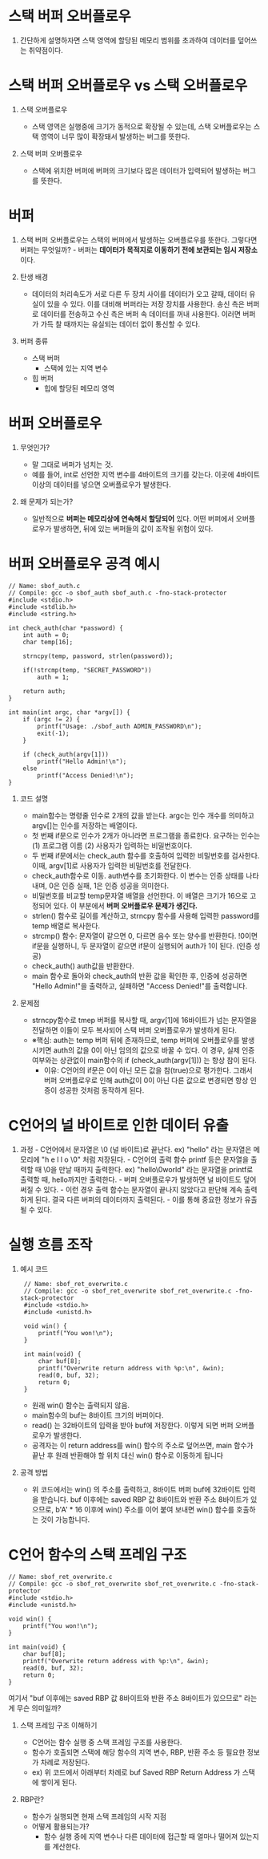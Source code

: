 # 스택 버퍼 오버플로우
  1) 간단하게 설명하자면 스택 영역에 할당된 메모리 범위를 초과하여 데이터를 덮어쓰는 취약점이다.


# 스택 버퍼 오버플로우 vs 스택 오버플로우
  1) 스택 오버플로우
     - 스택 영역은 실행중에 크기가 동적으로 확장될 수 있는데, 스택 오버플로우는 스택 영역이 너무 많이 확장돼서 발생하는 버그를 뜻한다.

  2) 스택 버퍼 오버플로우
     - 스택에 위치한 버퍼에 버퍼의 크기보다 많은 데이터가 입력되어 발생하는 버그를 뜻한다.


# 버퍼
  1) 스택 버퍼 오버플로우는 스택의 버퍼에서 발생하는 오버플로우를 뜻한다. 그렇다면 버퍼는 무엇일까?
    - 버퍼는 **데이터가 목적지로 이동하기 전에 보관되는 임시 저장소**이다.

  2) 탄생 배경
     - 데이터의 처리속도가 서로 다른 두 장치 사이를 데이터가 오고 갈때, 데이터 유실이 있을 수 있다. 이를 대비해 버퍼라는 저장 장치를 사용한다. 송신 측은 버퍼로 데이터를 전송하고 수신 측은 버퍼 속 데이터를 꺼내 사용한다. 이러면 버퍼가 가득 찰 때까지는 유실되는 데이터 없이 통신할 수 있다.

  3) 버퍼 종류
     - 스택 버퍼
       - 스택에 있는 지역 변수
     - 힙 버퍼
       - 힙에 할당된 메모리 영역
      

# 버퍼 오버플로우
  1) 무엇인가?
     - 말 그대로 버퍼가 넘치는 것.
     - 예를 들어, int로 선언한 지역 변수를 4바이트의 크기를 갖는다. 이곳에 4바이트 이상의 데이터를 넣으면 오버플로우가 발생한다.

  2) 왜 문제가 되는가?
     - 일반적으로 **버퍼는 메모리상에 연속해서 할당되어** 있다. 어떤 버퍼에서 오버플로우가 발생하면, 뒤에 있는 버퍼들의 값이 조작될 위험이 있다.
    

# 버퍼 오버플로우 공격 예시
```
// Name: sbof_auth.c
// Compile: gcc -o sbof_auth sbof_auth.c -fno-stack-protector
#include <stdio.h>
#include <stdlib.h>
#include <string.h>

int check_auth(char *password) {
    int auth = 0;
    char temp[16];
    
    strncpy(temp, password, strlen(password));
    
    if(!strcmp(temp, "SECRET_PASSWORD"))
        auth = 1;
    
    return auth;
}

int main(int argc, char *argv[]) {
    if (argc != 2) {
        printf("Usage: ./sbof_auth ADMIN_PASSWORD\n");
        exit(-1);
    }

    if (check_auth(argv[1]))
        printf("Hello Admin!\n");
    else
        printf("Access Denied!\n");
}
```
  1) 코드 설명
     - main함수는 명령줄 인수로 2개의 값을 받는다. argc는 인수 개수를 의미하고 argv[]는 인수를 저장하는 배열이다.
     - 첫 번째 if문으로 인수가 2개가 아니라면 프로그램을 종료한다. 요구하는 인수는 (1) 프로그램 이름 (2) 사용자가 입력하는 비밀번호이다.
     - 두 번째 if문에서는 check_auth 함수를 호출하여 입력한 비밀번호를 검사한다. 이때, argv[1]로 사용자가 입력한 비밀번호를 전달한다.
     - check_auth함수로 이동. auth변수를 초기화한다. 이 변수는 인증 상태를 나타내며, 0은 인증 실패, 1은 인증 성공을 의미한다.
     - 비밀번호를 비교할 temp문자열 배열을 선언한다. 이 배열은 크기가 16으로 고정되어 있다. 이 부분에서 **버퍼 오버플로우 문제가 생긴다.**
     - strlen() 함수로 길이를 계산하고, strncpy 함수를 사용해 입력한 password를 temp 배열로 복사한다.
     - strcmp() 함수: 문자열이 같으면 0, 다르면 음수 또는 양수를 반환한다. !0이면 if문을 실행하니, 두 문자열이 같으면 if문이 실행되어 auth가 1이 된다. (인증 성공)
     - check_auth() auth값을 반환한다.
     - main 함수로 돌아와 check_auth의 반환 값을 확인한 후, 인증에 성공하면 "Hello Admin!"을 출력하고, 실패하면 "Access Denied!"를 출력합니다.

  2) 문제점
     - strncpy함수로 tmep 버퍼를 복사할 때, argv[1]에 16바이트가 넘는 문자열을 전달하면 이들이 모두 복사되어 스택 버퍼 오버플로우가 발생하게 된다.
     - ※핵심: auth는 temp 버퍼 뒤에 존재하므로, temp 버퍼에 오버플로우를 발생시키면 auth의 값을 0이 아닌 임의의 값으로 바꿀 수 있다. 이 경우, 실제 인증 여부와는 상관없이 main함수의 if (check_auth(argv[1])) 는 항상 참이 된다.
       - 이유: C언어의 if문은 0이 아닌 모든 값을 참(true)으로 평가한다. 그래서 버퍼 오버플로우로 인해 auth값이 0이 아닌 다른 값으로 변경되면 항상 인증이 성공한 것처럼 동작하게 된다.


# C언어의 널 바이트로 인한 데이터 유출
  1) 과정
    - C언어에서 문자열은 \0 (널 바이트)로 끝난다. ex) "hello" 라는 문자열은 메모리에 "h e l l o \0" 처럼 저장된다.
    - C언어의 출력 함수 printf 등은 문자열을 출력할 때 \0을 만날 때까지 출력한다.  ex) "hello\0world" 라는 문자열을 printf로 출력할 때, hello까지만 출력한다.
    - 버퍼 오버플로우가 발생하면 널 바이트도 덮어써질 수 있다.
    - 이런 경우 출력 함수는 문자열이 끝나지 않았다고 판단해 계속 출력하게 된다. 결국 다른 버퍼의 데이터까지 출력된다.
    - 이를 통해 중요한 정보가 유출될 수 있다.


# 실행 흐름 조작
  1) 예시 코드
     ```
      // Name: sbof_ret_overwrite.c
      // Compile: gcc -o sbof_ret_overwrite sbof_ret_overwrite.c -fno-stack-protector
      #include <stdio.h>
      #include <unistd.h>
      
      void win() {
          printf("You won!\n");
      }
      
      int main(void) {
          char buf[8];
          printf("Overwrite return address with %p:\n", &win);
          read(0, buf, 32);
          return 0;
      }
     ```
     - 원래 win() 함수는 출력되지 않음.
     - main함수의 buf는 8바이트 크기의 버퍼이다.
     - read() 는 32바이트의 입력을 받아 buf에 저장한다. 이렇게 되면 버퍼 오버플로우가 발생한다.
     - 공격자는 이 return address를 win() 함수의 주소로 덮어쓰면, main 함수가 끝난 후 원래 반환해야 할 위치 대신 win() 함수로 이동하게 됩니다

  2) 공격 방법
     - 위 코드에서는 win() 의 주소를 출력하고, 8바이트 버퍼 buf에 32바이트 입력을 받습니다. buf 이후에는 saved RBP 값 8바이트와 반환 주소 8바이트가 있으므로, b'A' * 16 이후에 win() 주소를 이어 붙여 보내면 win() 함수를 호출하는 것이 가능합니다.



# C언어 함수의 스택 프레임 구조
```
// Name: sbof_ret_overwrite.c
// Compile: gcc -o sbof_ret_overwrite sbof_ret_overwrite.c -fno-stack-protector
#include <stdio.h>
#include <unistd.h>

void win() {
    printf("You won!\n");
}

int main(void) {
    char buf[8];
    printf("Overwrite return address with %p:\n", &win);
    read(0, buf, 32);
    return 0;
}
```
여기서 "buf 이후에는 saved RBP 값 8바이트와 반환 주소 8바이트가 있으므로" 라는 게 무슨 의미일까?
  1) 스택 프레임 구조 이해하기
     - C언어는 함수 실행 중 스택 프레임 구조를 사용한다.
     - 함수가 호출되면 스택에 해당 함수의 지역 변수, RBP, 반환 주소 등 필요한 정보가 차례로 저장된다.
     - ex) 위 코드에서 아래부터 차례로 buf  Saved RBP  Return Address 가 스택에 쌓이게 된다.

  2) RBP란?
     - 함수가 실행되면 현재 스택 프레임의 시작 지점
     - 어떻게 활용되는가?
       - 함수 실행 중에 지역 변수나 다른 데이터에 접근할 때 얼마나 떨어져 있는지를 계산한다.
    


